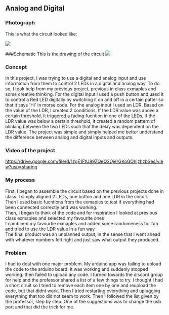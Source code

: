 ## Analog and Digital 

### Photograph 
This is what the circuit looked like:

![](20211108_170438.jpg)

###Schematic
This is the drawing of the circuit
![](20211108_171123.jpg)

### Concept
In this project, I was trying to use a digital and analog input and use information from them to control 2 LEDs in a digital and analog way. To do so, I took help from my previous project, previous in class exmaples and some creative thinking. For the digital input I used a push button and used it to control a Red LED digitally by switching it on and off in a certain patter so that it says 'Hi' in morse code. For the analog input I used an LDR. Based on the value of the LDR, I created 2 conditions. If the LDR value was above a certain threshold, it triggered a fading fucntion in one of the LEDs, if the LDR value was below a certain threshold, it created a random pattern of blinking between the two LEDs such that the delay was dependent on the LDR value. The project was simple and simply helped me better understand the difference between analog and digital inputs and outputs.

### Video of the project 
https://drive.google.com/file/d/1zgE1FtU89ZQeQ2OjerGKoGOhjzhzbSes/view?usp=sharing

### My process
First, I began to assemble the circuit based on the previous projects done in class. I simply aligned 2 LEDs, one button and one LDR in the circuit. <br> Then I used basic fucntions from the exmaples to test if everything had been connected correctly and was working. <br>
Then, I began to think of the code and for inspiration I looked at previous class exmaples and selected my favourite ones <br>
I combined my favourtie exmaples and added some randomeness for fun and tried to use the LDR value in a fun way <br>
The final product was an unplanned output, in the sense that I went ahead with whatever numbers felt right and just saw what output they produced.

### Problem
I had to deal with one major problem. My arduino app was failing to upload the code to the arduino board. It was working and suddenly stopped working. then failed to upload any code. I turned towards the discord group for help and the professor shared a list of a few things to try. I thought I had a short ciruit so I tried to remove each item one by one and reupload the code, but that didnt work. Then I tried restarting everything and uplugging everything that too did not seem to work. Then I followed the list given by the professor, step by step. One of the suggestions was to change the usb port and that did the trick for me.



